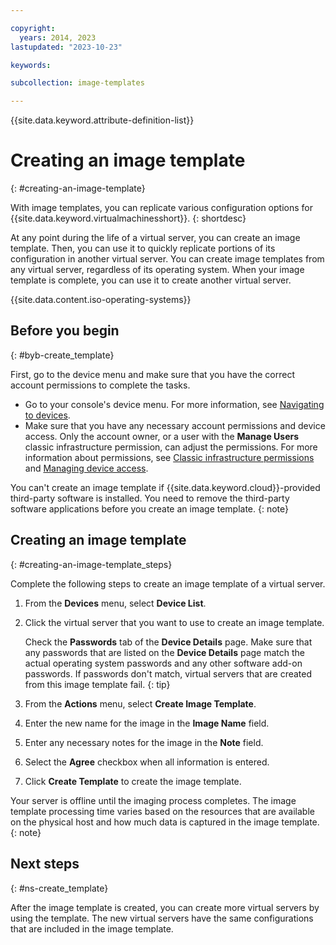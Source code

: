 ```yaml
---

copyright:
  years: 2014, 2023
lastupdated: "2023-10-23"

keywords:

subcollection: image-templates

---
```


{{site.data.keyword.attribute-definition-list}}


# Creating an image template
{: #creating-an-image-template}

With image templates, you can replicate various configuration options for {{site.data.keyword.virtualmachinesshort}}.
{: shortdesc}

At any point during the life of a virtual server, you can create an image template. Then, you can use it to quickly replicate portions of its configuration in another virtual server. You can create image templates from any virtual server, regardless of its operating system. When your image template is complete, you can use it to create another virtual server.

{{site.data.content.iso-operating-systems}}

## Before you begin
{: #byb-create_template}

First, go to the device menu and make sure that you have the correct account permissions to complete the tasks.

* Go to your console's device menu. For more information, see [Navigating to devices](/docs/image-templates?topic=virtual-servers-navigating-devices).
* Make sure that you have any necessary account permissions and device access. Only the account owner, or a user with the **Manage Users** classic infrastructure permission, can adjust the permissions. For more information about permissions, see [Classic infrastructure permissions](/docs/account?topic=account-infrapermission#infrapermission) and [Managing device access](/docs/virtual-servers?topic=virtual-servers-managing-device-access).

You can't create an image template if {{site.data.keyword.cloud}}-provided third-party software is installed. You need to remove the third-party software applications before you create an image template.
{: note}

## Creating an image template
{: #creating-an-image-template_steps}

Complete the following steps to create an image template of a virtual server.

1. From the **Devices** menu, select **Device List**.
2. Click the virtual server that you want to use to create an image template.

    Check the **Passwords** tab of the **Device Details** page. Make sure that any passwords that are listed on the **Device Details** page match the actual operating system passwords and any other software add-on passwords. If passwords don't match, virtual servers that are created from this image template fail.
    {: tip}

3. From the **Actions** menu, select **Create Image Template**.
4. Enter the new name for the image in the **Image Name** field.
5. Enter any necessary notes for the image in the **Note** field.
6. Select the **Agree** checkbox when all information is entered.
7. Click **Create Template** to create the image template.

Your server is offline until the imaging process completes. The image template processing time varies based on the resources that are available on the physical host and how much data is captured in the image template. 
{: note}

## Next steps
{: #ns-create_template}

After the image template is created, you can create more virtual servers by using the template. The new
virtual servers have the same configurations that are included in the image template.
